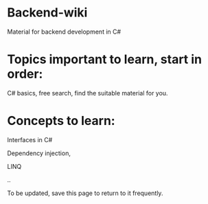 # Backend-wiki
Material for backend development in C#

# Topics important to learn, start in order:

C# basics, free search, find the suitable material for you.


# Concepts to learn:

Interfaces in C#

Dependency injection,

LINQ

..

To be updated, save this page to return to it frequently.
